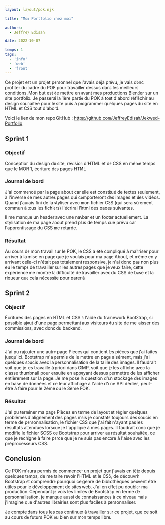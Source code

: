 ```yaml
---
layout: layout/pok.njk

title: "Mon Portfolio chez moi"

authors:
  - Jeffrey Edisah

date: 2022-10-07

temps: 1
tags:
  - 'info'
  - 'web'
  - 'front'
---
```

<!-- début résumé -->

Ce projet est un projet personnel que j'avais déjà prévu, je vais donc profiter du cadre du POK pour travailler dessus dans les meilleurs conditions. Mon but est de mettre en avant mes productions Blender sur un site portfolio.
Je passerai la 1ère partie du POK à tout d'abord réfléchir au design souhaitée pour le site puis à programmer quelques pages du site en HTML et CSS tout d'abord.

<!-- fin résumé -->

Voici le lien de mon repo GitHub : https://github.com/JeffreyEdisah/Jekwed-Portfolio
 
 ## Sprint 1

 ### Objectif

 Conception du design du site, révision d'HTML et de CSS en même temps que le MON 1, écriture des pages HTML

 ### Journal de bord

 J'ai commencé par la page about car elle est constitué de textes seulement, à l'inverse de mes autres pages qui comporteront des images et des vidéos.
Quand j'aurais fini de la styliser avec mon fichier CSS (qui sera sûrement commun à tous les fichiers) j'écrirai l'html des pages suivantes.

Il me manque un header avec une navbar et un footer actuellement. La stylisation de ma page about prend plus de temps que prévu car 
l'apprentissage du CSS me retarde.

 ### Résultat

 Au cours de mon travail sur le POK, le CSS a été compliqué à maîtriser pour arriver à la mise en page que je voulais pour ma page About, et même en y arrivant celle-ci n'était pas totalement responsive, je n'ai donc pas non plus eu le temps de travailler sur les autres pages que je veux faire, cette expérience me montre la difficulté de travailler avec du CSS de base et la rigueur que cela nécessite pour parer à

 ## Sprint 2

 ### Objectif

Écritures des pages en HTML et CSS à l'aide du framework BootStrap, si possible ajout d'une page permettant aux visiteurs du site de me laisser des commissions, avec donc du backend.

### Journal de bord

J'ai pu rajouter une autre page Pieces qui contient les pièces que j'ai faites jusqu'ici. Bootstrap m'a permis de le mettre en page aisément, mais j'ai quelques soucis avec la personnalisation de la taille des images. Il faudrait soit que je les travaille à priori dans GIMP, soit que je les affiche avec la classe thumbnail pour ensuite en appuyant dessus permettre de les afficher entièrement sur la page.
Je me pose la question d'un stockage des images en base de données et de leur affichage à l'aide d'une API dédiée, peut-être à faire pour le 2ème ou le 3ème POK.

### Résultat

J'ai pu terminer ma page Pièces en terme de layout et régler quelques problèmes d'alignement des pages mais je constate toujours des soucis en terme de personnalisation, le fichier CSS que j'ai fait n'ayant pas les résultats attendues lorsque je l'applique à mes pages. Il faudrait donc que je modifie le fichier SCSS de Bootstrap pour arriver au résultat souhaitée, ce que je rechigne à faire parce que je ne suis pas encore à l'aise avec les préprocesseurs CSS.

## Conclusion

Ce POK m'aura permis de commencer un projet que j'avais en tête depuis quelques temps, de me faire revoir l'HTML et le CSS, de découvrir Bootstrap et comprendre pourquoi ce genre de bibliothèques peuvent être utiles pour le développement de sites web. J'ai en effet pu doubler ma production. Cependant je vois les limites de Bootstrap en terme de personnalisation, je manque aussi de connaissances à ce niveau mais j'imagine que d'autres librairies sont plus faciles à personnaliser.

Je compte dans tous les cas continuer à travailler sur ce projet, que ce soit au cours de futurs POK ou bien sur mon temps libre.